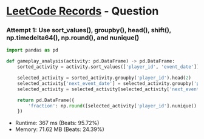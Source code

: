 # [LeetCode Records](../../README.md) - Question 

### Attempt 1: Use sort_values(), groupby(), head(), shift(), np.timedelta64(), np.round(), and nunique()
```py
import pandas as pd

def gameplay_analysis(activity: pd.DataFrame) -> pd.DataFrame:
    sorted_activity = activity.sort_values(['player_id', 'event_date'])

    selected_activity = sorted_activity.groupby('player_id').head(2)
    selected_activity['next_event_date'] = selected_activity.groupby('player_id')['event_date'].shift(-1)
    selected_activity = selected_activity[selected_activity['next_event_date'] - selected_activity['event_date'] == np.timedelta64(1, 'D')]

    return pd.DataFrame({
        'fraction': np.round([selected_activity['player_id'].nunique() / activity['player_id'].nunique()], 2)
    })
```
- Runtime: 367 ms (Beats: 95.72%)
- Memory: 71.62 MB (Beats: 24.39%)

<br>
